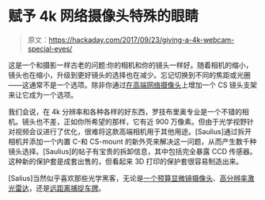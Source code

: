 # 赋予 4k 网络摄像头特殊的眼睛

> 原文：<https://hackaday.com/2017/09/23/giving-a-4k-webcam-special-eyes/>

这是一个和摄影一样古老的问题:你的相机和你的镜头一样好。随着相机的缩小，镜头也在缩小，升级到更好镜头的选择也在减少。忘记切换到不同的焦距或光圈——这通常不是一个选项。除非你通过[在高端网络摄像头](http://kurokesu.com/main/2017/09/18/logitech-brio-4k-webcam-rework-instructions/)上增加一个 CS 镜头支架来让它成为一个选项。

我们会说，在 4k 分辨率和各种各样的好东西，罗技布里奥专业是一个不错的相机。镜头也不差，正如你所希望的那样，它有近 900 万像素。但由于光学视野针对视频会议进行了优化，很难将这款高端相机用于其他用途。[Saulius]通过拆开相机并添加一个内置 C-和 CS-mount 的新外壳来解决这一问题，从而产生数千种镜头选择。[Saulius]的帖子有宝贵的拆卸信息，其中包括完全暴露 CCD 传感器。这种新的保护套是成套出售的，但看起来 3D 打印的保护套很容易制造出来。

[Salius]当然似乎喜欢那些光学黑客，无论是[一个预算显微镜摄像头](https://hackaday.com/2016/08/26/shop-built-inspection-camera-lends-optical-help-on-a-budget/)、[高分辨率激光雷达](https://hackaday.com/2017/05/15/digitize-your-room-with-lidar/)，还是[远距离捕捉车牌](https://hackaday.com/2016/08/31/big-brother-and-others-are-watching-your-car/)。
